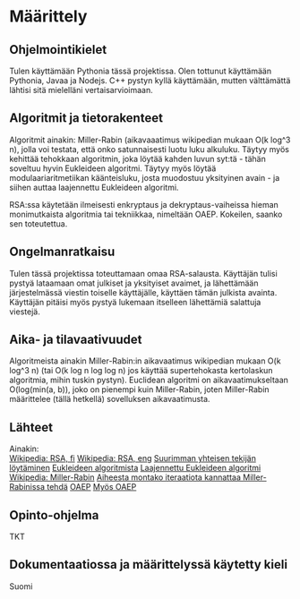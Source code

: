 # Määrittely

## Ohjelmointikielet  

Tulen käyttämään Pythonia tässä projektissa. Olen tottunut käyttämään Pythonia, Javaa ja Nodejs. C++ pystyn kyllä käyttämään, mutten välttämättä lähtisi sitä mielelläni vertaisarvioimaan.

## Algoritmit ja tietorakenteet

Algoritmit ainakin: Miller-Rabin (aikavaaatimus wikipedian mukaan O(k log^3 n), jolla voi testata, että onko satunnaisesti luotu luku alkuluku. Täytyy myös kehittää tehokkaan algoritmin, joka löytää kahden luvun syt:tä - tähän soveltuu hyvin Eukleideen algoritmi. Täytyy myös löytää modulaariaritmetiikan käänteisluku, josta muodostuu yksityinen avain - ja siihen auttaa laajennettu Eukleideen algoritmi.

RSA:ssa käytetään ilmeisesti enkryptaus ja dekryptaus-vaiheissa hieman monimutkaista algoritmia tai tekniikkaa, nimeltään OAEP. Kokeilen, saanko sen toteutettua.

## Ongelmanratkaisu

Tulen tässä projektissa toteuttamaan omaa RSA-salausta. Käyttäjän tulisi pystyä lataamaan omat julkiset ja yksityiset avaimet, ja lähettämään järjestelmässä viestin toiselle käyttäjälle, käyttäen tämän julkista avainta. Käyttäjän pitäisi myös pystyä lukemaan itselleen lähettämiä 
salattuja viestejä.

## Aika- ja tilavaativuudet

Algoritmeista ainakin Miller-Rabin:in aikavaatimus wikipedian mukaan O(k log^3 n) (tai O(k log n log log n) jos käyttää supertehokasta kertolaskun algoritmia, mihin tuskin pystyn). Euclidean algoritmi on aikavaatimukseltaan O(log(min(a, b)), joko on pienempi kuin Miller-Rabin, joten Miller-Rabin määrittelee (tällä hetkellä) sovelluksen aikavaatimusta.

## Lähteet

Ainakin:  
[Wikipedia: RSA, fi](https://fi.wikipedia.org/wiki/RSA)
[Wikipedia: RSA, eng](https://en.wikipedia.org/wiki/RSA_(cryptosystem))
[Suurimman yhteisen tekijän löytäminen](https://brilliant.org/wiki/extended-euclidean-algorithm/)
[Eukleideen algoritmista](https://www.khanacademy.org/computing/computer-science/cryptography/modarithmetic/a/the-euclidean-algorithm)
[Laajennettu Eukleideen algoritmi](https://en.wikipedia.org/wiki/Extended_Euclidean_algorithm)
[Wikipedia: Miller-Rabin](https://en.wikipedia.org/wiki/Miller%E2%80%93Rabin_primality_test)
[Aiheesta montako iteraatiota kannattaa Miller-Rabinissa tehdä](https://stackoverflow.com/questions/6325576/how-many-iterations-of-rabin-miller-should-i-use-for-cryptographic-safe-primes#:~:text=Each%20iteration%20of%20Rabin%2DMiller,that%20the%20number%20is%20composite)
[OAEP](https://en.wikipedia.org/wiki/Optimal_asymmetric_encryption_padding)
[Myös OAEP](https://datatracker.ietf.org/doc/html/rfc2437#section-9.1.1.2)


## Opinto-ohjelma

TKT

## Dokumentaatiossa ja määrittelyssä käytetty kieli  

Suomi
